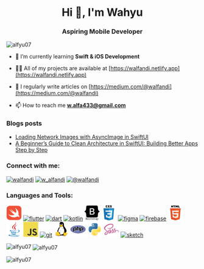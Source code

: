 <h1 align="center">Hi 👋, I'm Wahyu</h1>
<h3 align="center">Aspiring Mobile Developer</h3>

<p align="left"> <img src="https://komarev.com/ghpvc/?username=alfyu07&label=Profile%20views&color=0e75b6&style=flat" alt="alfyu07" /> </p>

- 🌱 I’m currently learning **Swift & iOS Development**

- 👨‍💻 All of my projects are available at [https://walfandi.netlify.app](https://walfandi.netlify.app)

- 📝 I regularly write articles on [https://medium.com/@walfandi](https://medium.com/@walfandi)

- 📫 How to reach me **w.alfa433@gmail.com**

### Blogs posts

<!-- BLOG-POST-LIST:START -->
- [Loading Network Images with AsyncImage in SwiftUI](https://medium.com/@walfandi/loading-network-images-with-asyncimage-in-swiftui-c4236b0ad92b?source=rss-9d59fb001723------2)
- [A Beginner’s Guide to Clean Architecture in SwiftUI: Building Better Apps Step by Step](https://medium.com/@walfandi/a-beginners-guide-to-clean-architecture-in-ios-building-better-apps-step-by-step-53e6ec8b3abd?source=rss-9d59fb001723------2)
<!-- BLOG-POST-LIST:END -->

<h3 align="left">Connect with me:</h3>
<p align="left">
<a href="https://linkedin.com/in/walfandi" target="blank"><img align="center" src="https://raw.githubusercontent.com/rahuldkjain/github-profile-readme-generator/master/src/images/icons/Social/linked-in-alt.svg" alt="walfandi" height="30" width="40" /></a>
<a href="https://instagram.com/w_alfandi" target="blank"><img align="center" src="https://raw.githubusercontent.com/rahuldkjain/github-profile-readme-generator/master/src/images/icons/Social/instagram.svg" alt="w_alfandi" height="30" width="40" /></a>
<a href="https://medium.com/@walfandi" target="blank"><img align="center" src="https://raw.githubusercontent.com/rahuldkjain/github-profile-readme-generator/master/src/images/icons/Social/medium.svg" alt="@walfandi" height="30" width="40" /></a>
</p>

<h3 align="left">Languages and Tools:</h3>
<p align="left"><a href="https://developer.apple.com/swift/" target="_blank" rel="noreferrer"><img src="https://raw.githubusercontent.com/devicons/devicon/master/icons/swift/swift-original.svg" alt="swift" width="40" height="40"/></a> <a href="https://flutter.dev" target="_blank" rel="noreferrer"><img src="https://www.vectorlogo.zone/logos/flutterio/flutterio-icon.svg" alt="flutter" width="40" height="40"/></a> <a href="https://dart.dev" target="_blank" rel="noreferrer"><img src="https://www.vectorlogo.zone/logos/dartlang/dartlang-icon.svg" alt="dart" width="40" height="40"/></a> <a href="https://kotlinlang.org" target="_blank" rel="noreferrer"><img src="https://www.vectorlogo.zone/logos/kotlinlang/kotlinlang-icon.svg" alt="kotlin" width="40" height="40"/></a> <a href="https://getbootstrap.com" target="_blank" rel="noreferrer"><img src="https://raw.githubusercontent.com/devicons/devicon/master/icons/bootstrap/bootstrap-plain-wordmark.svg" alt="bootstrap" width="40" height="40"/></a> <a href="https://www.w3schools.com/css/" target="_blank" rel="noreferrer"><img src="https://raw.githubusercontent.com/devicons/devicon/master/icons/css3/css3-original-wordmark.svg" alt="css3" width="40" height="40"/></a> <a href="https://www.figma.com/" target="_blank" rel="noreferrer"><img src="https://www.vectorlogo.zone/logos/figma/figma-icon.svg" alt="figma" width="40" height="40"/></a> <a href="https://firebase.google.com/" target="_blank" rel="noreferrer"><img src="https://www.vectorlogo.zone/logos/firebase/firebase-icon.svg" alt="firebase" width="40" height="40"/></a> <a href="https://www.w3.org/html/" target="_blank" rel="noreferrer"><img src="https://raw.githubusercontent.com/devicons/devicon/master/icons/html5/html5-original-wordmark.svg" alt="html5" width="40" height="40"/></a> <a href="https://www.java.com" target="_blank" rel="noreferrer"><img src="https://raw.githubusercontent.com/devicons/devicon/master/icons/java/java-original.svg" alt="java" width="40" height="40"/></a> <a href="https://developer.mozilla.org/en-US/docs/Web/JavaScript" target="_blank" rel="noreferrer"><img src="https://raw.githubusercontent.com/devicons/devicon/master/icons/javascript/javascript-original.svg" alt="javascript" width="40" height="40"/></a> <a href="https://git-scm.com/" target="_blank" rel="noreferrer"><img src="https://www.vectorlogo.zone/logos/git-scm/git-scm-icon.svg" alt="git" width="40" height="40"/></a> <a href="https://www.linux.org/" target="_blank" rel="noreferrer"><img src="https://raw.githubusercontent.com/devicons/devicon/master/icons/linux/linux-original.svg" alt="linux" width="40" height="40"/></a> <a href="https://www.php.net" target="_blank" rel="noreferrer"><img src="https://raw.githubusercontent.com/devicons/devicon/master/icons/php/php-original.svg" alt="php" width="40" height="40"/></a> <a href="https://www.python.org" target="_blank" rel="noreferrer"> <img src="https://raw.githubusercontent.com/devicons/devicon/master/icons/python/python-original.svg" alt="python" width="40" height="40"/></a> <a href="https://sass-lang.com" target="_blank" rel="noreferrer"><img src="https://raw.githubusercontent.com/devicons/devicon/master/icons/sass/sass-original.svg" alt="sass" width="40" height="40"/></a> <a href="https://www.sketch.com/" target="_blank" rel="noreferrer"><img src="https://www.vectorlogo.zone/logos/sketchapp/sketchapp-icon.svg" alt="sketch" width="40" height="40"/></a></p>

<p><img align="left" src="https://github-readme-stats.vercel.app/api/top-langs?username=alfyu07&show_icons=true&locale=en&layout=compact" alt="alfyu07" /></p>

<p>&nbsp;<img align="center" src="https://github-readme-stats.vercel.app/api?username=alfyu07&show_icons=true&locale=en" alt="alfyu07" /></p>

<p><img align="center" src="https://github-readme-streak-stats.herokuapp.com/?user=alfyu07&" alt="alfyu07" /></p>
